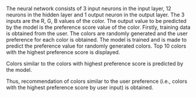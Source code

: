 The neural network consists of 3 input neurons in the input layer, 12 neurons in the hidden layer and 1 output neuron in the output layer.
The 3 inputs are the R, G, B values of the color. The output value to be predicted by the model is the preference score value of the color.
Firstly, training data is obtained from the user. The colors are randomly generated and the user preference for each color is obtained. 
The model is trained and is made to predict the preference value for randomly generated colors. Top 10 colors with the highest preference score is displayed.

Colors similar to the colors with highest preference score is predicted by the model.

Thus, recommendation of colors similar to the user preference (i.e., colors with the highest preference score by user input) is obtained.
